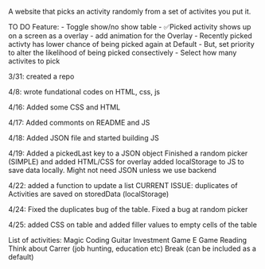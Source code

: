 A website that picks an activity randomly from a set of activites you put it. 

TO DO Feature:
    - Toggle show/no show table 
    - ✅Picked activity shows up on a screen as a overlay
    - add animation for the Overlay
    - Recently picked activty has lower chance of being picked again at Default
        - But, set priority to alter the likelihood of being picked consectively
    - Select how many activites to pick

3/31: created a repo

4/8: wrote fundational codes on HTML, css, js

4/16: Added some CSS and HTML

4/17: Added commonts on README and JS

4/18: Added JSON file and started building JS

4/19: Added a pickedLast key to a JSON object
      Finished a random picker (SIMPLE) and added HTML/CSS for overlay
      added localStorage to JS to save data locally. Might not need JSON unless we use backend

4/22: added a function to update a list
        CURRENT ISSUE: duplicates of Activities are saved on storedData (localStorage)

4/24: Fixed the duplicates bug of the table. Fixed a bug at random picker

4/25: added CSS on table and added filler values to empty cells of the table

List of activities: 
    Magic
    Coding
    Guitar
    Investment
    Game 
    E Game
    Reading
    Think about Carrer (job hunting, education etc)
    Break (can be included as a default)
